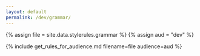 ```yaml
---
layout: default
permalink: /dev/grammar/
---
```


{% assign file = site.data.stylerules.grammar %}
{% assign aud = "dev" %}

{% include get_rules_for_audience.md filename=file audience=aud %}